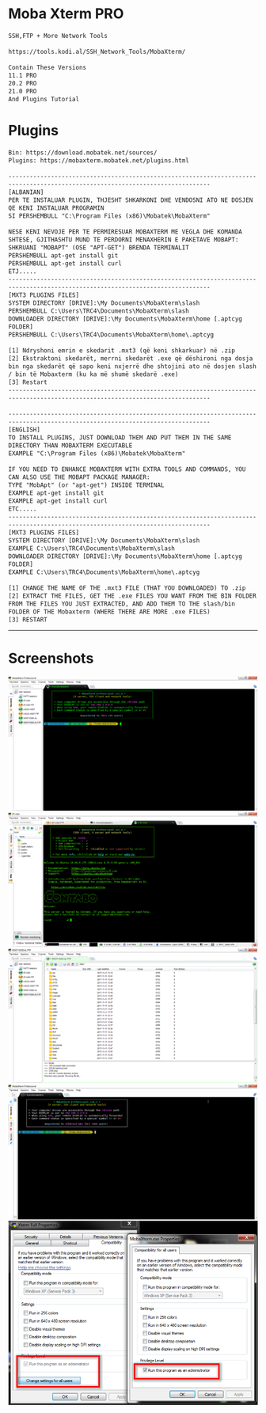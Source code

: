 # Moba Xterm PRO

    SSH,FTP + More Network Tools

    https://tools.kodi.al/SSH_Network_Tools/MobaXterm/
    
    Contain These Versions
    11.1 PRO
    20.2 PRO
    21.0 PRO
    And Plugins Tutorial

# Plugins

    Bin: https://download.mobatek.net/sources/
    Plugins: https://mobaxterm.mobatek.net/plugins.html

    -------------------------------------------------------------------------------------------------------------------------------
    [ALBANIAN]
    PER TE INSTALUAR PLUGIN, THJESHT SHKARKONI DHE VENDOSNI ATO NE DOSJEN QE KENI INSTALUAR PROGRAMIN
    SI PERSHEMBULL "C:\Program Files (x86)\Mobatek\MobaXterm"

    NESE KENI NEVOJE PER TE PERMIRESUAR MOBAXTERM ME VEGLA DHE KOMANDA SHTESE, GJITHASHTU MUND TE PERDORNI MENAXHERIN E PAKETAVE MOBAPT: SHKRUANI "MOBAPT" (OSE "APT-GET") BRENDA TERMINALIT
    PERSHEMBULL apt-get install git
    PERSHEMBULL apt-get install curl
    ETJ.....
    -------------------------------------------------------------------------------------------------------------------------------
    [MXT3 PLUGINS FILES]
    SYSTEM DIRECTORY [DRIVE]:\My Documents\MobaXterm\slash
    PERSHEMBULL C:\Users\TRC4\Documents\MobaXterm\slash
    DOWNLOADER DIRECTORY [DRIVE]:\My Documents\MobaXterm\home [.aptcyg FOLDER]
    PERSHEMBULL C:\Users\TRC4\Documents\MobaXterm\home\.aptcyg

    [1] Ndryshoni emrin e skedarit .mxt3 (që keni shkarkuar) në .zip
    [2] Ekstraktoni skedarët, merrni skedarët .exe që dëshironi nga dosja bin nga skedarët që sapo keni nxjerrë dhe shtojini ato në dosjen slash / bin të Mobaxterm (ku ka më shumë skedarë .exe)
    [3] Restart
    -------------------------------------------------------------------------------------------------------------------------------

    -------------------------------------------------------------------------------------------------------------------------------
    [ENGLISH]
    TO INSTALL PLUGINS, JUST DOWNLOAD THEM AND PUT THEM IN THE SAME DIRECTORY THAN MOBAXTERM EXECUTABLE
    EXAMPLE "C:\Program Files (x86)\Mobatek\MobaXterm"

    IF YOU NEED TO ENHANCE MOBAXTERM WITH EXTRA TOOLS AND COMMANDS, YOU CAN ALSO USE THE MOBAPT PACKAGE MANAGER:
    TYPE "MobApt" (or "apt-get") INSIDE TERMINAL
    EXAMPLE apt-get install git
    EXAMPLE apt-get install curl
    ETC.....
    -------------------------------------------------------------------------------------------------------------------------------
    [MXT3 PLUGINS FILES]
    SYSTEM DIRECTORY [DRIVE]:\My Documents\MobaXterm\slash
    EXAMPLE C:\Users\TRC4\Documents\MobaXterm\slash
    DOWNLOADER DIRECTORY [DRIVE]:\My Documents\MobaXterm\home [.aptcyg FOLDER]
    EXAMPLE C:\Users\TRC4\Documents\MobaXterm\home\.aptcyg

    [1] CHANGE THE NAME OF THE .mxt3 FILE (THAT YOU DOWNLOADED) TO .zip
    [2] EXTRACT THE FILES, GET THE .exe FILES YOU WANT FROM THE BIN FOLDER FROM THE FILES YOU JUST EXTRACTED, AND ADD THEM TO THE slash/bin FOLDER OF THE Mobaxterm (WHERE THERE ARE MORE .exe FILES)
    [3] RESTART
-------------------------------------------------------------------------------------------------------------------------------

# Screenshots
![Logo](https://raw.githubusercontent.com/SxtBox/Moba_Xterm_PRO/master/Screenshots/Screenshot_1.png?raw=true)
![Logo](https://raw.githubusercontent.com/SxtBox/Moba_Xterm_PRO/master/Screenshots/Screenshot_2.png?raw=true)
![Logo](https://raw.githubusercontent.com/SxtBox/Moba_Xterm_PRO/master/Screenshots/Screenshot_3.png?raw=true)
![Logo](https://raw.githubusercontent.com/SxtBox/Moba_Xterm_PRO/master/Screenshots/Screenshot_old.png?raw=true)
![Logo](https://raw.githubusercontent.com/SxtBox/Moba_Xterm_PRO/master/Screenshots/Run_as_Admin_For_All_Users.png?raw=true)
